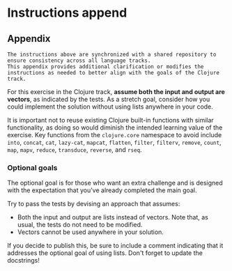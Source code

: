 # Instructions append

## Appendix

~~~~exercism/note
The instructions above are synchronized with a shared repository to ensure consistency across all language tracks.
This appendix provides additional clarification or modifies the instructions as needed to better align with the goals of the Clojure track.
~~~~

For this exercise in the Clojure track, **assume both the input and output are vectors**, as indicated by the tests.
As a stretch goal, consider how you could implement the solution without using lists anywhere in your code.

It is important not to reuse existing Clojure built-in functions with similar functionality, as doing so would diminish the intended learning value of the exercise.
Key functions from the `clojure.core` namespace to avoid include `into`, `concat`, `cat`, `lazy-cat`, `mapcat`, `flatten`, `filter`, `filterv`, `remove`, `count`, `map`, `mapv`, `reduce`, `transduce`, `reverse`, and `rseq`.

### Optional goals

The optional goal is for those who want an extra challenge and is designed with the expectation that you've already completed the main goal.

Try to pass the tests by devising an approach that assumes:

* Both the input and output are lists instead of vectors.
  Note that, as usual, the tests do not need to be modified.
* Vectors cannot be used anywhere in your solution.

If you decide to publish this, be sure to include a comment indicating that it addresses the optional goal of using lists.
Don't forget to update the docstrings!
